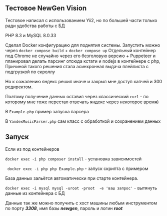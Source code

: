 Тестовое NewGen Vision
-

Тестовое написал с использованием Yii2, но по большей части только ради удобства работы с БД

PHP 8.3 и MySQL 8.0.33

Сделал Docker конфигурацию для поднятия системы. 
Запустить можно через ``docker compose build`` + ``docker compose up``
Отдельный контейнер под Chrome не случайно через его безголовую версию + Puppeteer и планировал делать парсинг отсюда кстати
и nodejs в контейнере с php,
Причиной такого решения стала асинхронная выдача плейлиста с подгрузкой по скроллу

Но к сожалению яндекс
решил иначе и закрыл мне доступ капчей и 300 редиректом.

Поэтому получение данных оставил через классический ``curl`` - по которому мне тоже перестал отвечать яндекс через некоторое время)

В ``Example.php`` пример запуска парсера

В ``YandexMusicParser.php`` сам класс с обработкой и сохранением данных

Запуск
-
Если из под контейнеров

```docker exec -i php composer install``` - установка зависимостей

``` docker exec -i php php Example.php``` - запуск скрипта с примером


База данных зальётся автоматически при старте контейнера.

``docker exec -i mysql mysql -uroot -proot  -e 'ваш запрос'`` - вытянуть данные из контейнера с БД

Данные так же можно получить с хост машины любым инструментом
по порту ***3308***, имя базы ***newgen***, пароль и логин ***root***


